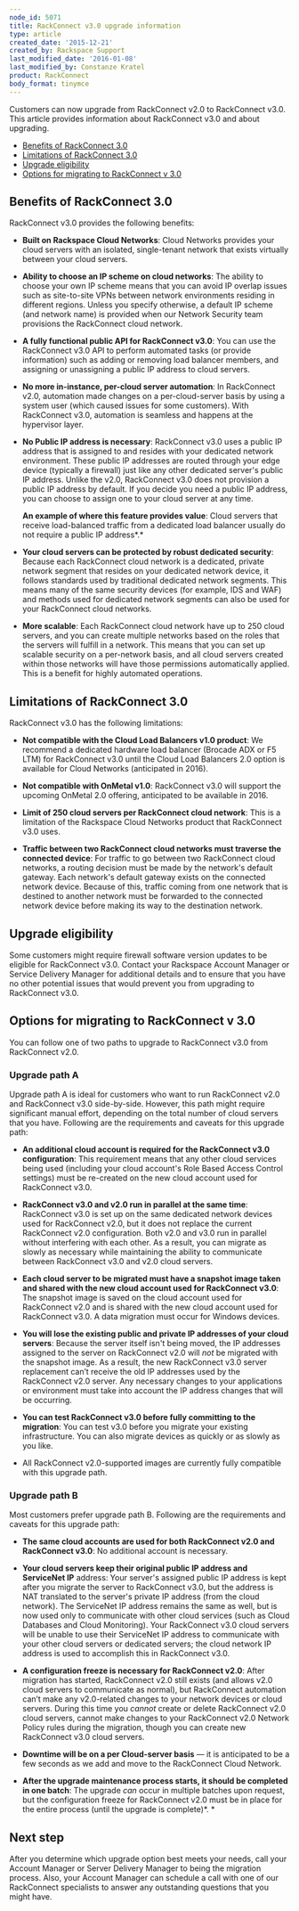 ```yaml
---
node_id: 5071
title: RackConnect v3.0 upgrade information
type: article
created_date: '2015-12-21'
created_by: Rackspace Support
last_modified_date: '2016-01-08'
last_modified_by: Constanze Kratel
product: RackConnect
body_format: tinymce
---
```


<span>Customers can now upgrade from RackConnect v2.0 to RackConnect
v3.0. This article provides information about RackConnect v3.0 and about
upgrading.</span>

-   [Benefits of RackConnect 3.0](#benefits)
-   [Limitations of RackConnect 3.0](#limitations)
-   [Upgrade eligibility](#upgradeeligibility)
-   [Options for migrating to RackConnect v 3.0](#migrationoptions)

<a href="" id="benefits"></a>Benefits of RackConnect 3.0
--------------------------------------------------------

RackConnect v3.0 provides the following benefits:

-   **Built on Rackspace Cloud Networks**: Cloud Networks provides your
    cloud servers with an isolated, single-tenant network that exists
    virtually between your cloud servers.

<!-- -->

-   **Ability to choose an IP scheme on cloud networks**: The ability to
    choose your own IP scheme means that you can avoid IP overlap issues
    such as site-to-site VPNs between network environments residing in
    different regions. Unless you specify otherwise, a default IP scheme
    (and network name) is provided when our Network Security team
    provisions the RackConnect cloud network.

<!-- -->

-   **A fully functional public API for RackConnect v3.0**: You can use
    the RackConnect v3.0 API to perform automated tasks (or
    provide information) such as adding or removing load balancer
    members, and assigning or unassigning a public IP address to
    cloud servers.

<!-- -->

-   **No more in-instance, per-cloud server automation**: In RackConnect
    v2.0, automation made changes on a per-cloud-server basis by using a
    system user (which caused issues for some customers). With
    RackConnect v3.0, automation is seamless and happens at the
    hypervisor layer.

<!-- -->

-   **No Public IP address is necessary**: RackConnect v3.0 uses a
    public IP address that is assigned to and resides with your
    dedicated network environment. These public IP addresses are routed
    through your edge device (typically a firewall) just like any other
    dedicated server's public IP address. Unlike the v2.0, RackConnect
    v3.0 does not provision a public IP address by default. If you
    decide you need a public IP address, you can choose to assign one to
    your cloud server at any time.

    **An example of where this feature provides value**: Cloud servers
    that receive load-balanced traffic from a dedicated load balancer
    usually do not require a public IP address*.*

<!-- -->

-   **Your cloud servers can be protected by robust dedicated
    security**: Because each RackConnect cloud network is a dedicated,
    private network segment that resides on your dedicated network
    device, it follows standards used by traditional dedicated
    network segments. This means many of the same security devices (for
    example, IDS and WAF) and methods used for dedicated network
    segments can also be used for your RackConnect cloud networks.

<!-- -->

-   **More scalable**: Each RackConnect cloud network have up to 250
    cloud servers, and you can create multiple networks based on the
    roles that the servers will fulfill in a network. This means that
    you can set up scalable security on a per-network basis, and all
    cloud servers created within those networks will have those
    permissions automatically applied. This is a benefit for highly
    automated operations.

<a href="" id="limitations"></a>Limitations of RackConnect 3.0
--------------------------------------------------------------

RackConnect v3.0 has the following limitations:

-   **Not compatible with the Cloud Load Balancers v1.0 product**: We
    recommend a dedicated hardware load balancer (Brocade ADX or F5 LTM)
    for RackConnect v3.0 until the Cloud Load Balancers 2.0 option is
    available for Cloud Networks (anticipated in 2016).

<!-- -->

-   **Not compatible with OnMetal v1.0**: RackConnect v3.0 will support
    the upcoming OnMetal 2.0 offering, anticipated to be available
    in 2016.

<!-- -->

-   **Limit of 250 cloud servers per RackConnect cloud network**: This
    is a limitation of the Rackspace Cloud Networks product that
    RackConnect v3.0 uses.

<!-- -->

-   **Traffic between two RackConnect cloud networks must traverse the
    connected device**: For traffic to go between two RackConnect cloud
    networks, a routing decision must be made by the network's
    default gateway. Each network's default gateway exists on the
    connected network device. Because of this, traffic coming from one
    network that is destined to another network must be forwarded to the
    connected network device before making its way to the
    destination network.

<a href="" id="upgradeeligibility"></a>Upgrade eligibility
----------------------------------------------------------

Some customers might require firewall software version updates to be
eligible for RackConnect v3.0.  Contact your Rackspace Account Manager
or Service Delivery Manager for additional details and to ensure that
you have no other potential issues that would prevent you from upgrading
to RackConnect v3.0.

<a href="" id="migrationoptions"></a>Options for migrating to RackConnect v 3.0
-------------------------------------------------------------------------------

You can follow one of two paths to upgrade to RackConnect v3.0 from
RackConnect v2.0.

### **Upgrade path A**

Upgrade path A is ideal for customers who want to run RackConnect v2.0
and RackConnect v3.0 side-by-side. However, this path might require
significant manual effort, depending on the total number of cloud
servers that you have. Following are the requirements and caveats for
this upgrade path:

-   **An additional cloud account is required for the RackConnect v3.0
    configuration**: This requirement means that any other cloud
    services being used (including your cloud account's Role Based
    Access Control settings) must be re-created on the new cloud account
    used for RackConnect v3.0.

-   **RackConnect v3.0 and v2.0 run in parallel at the same time**:
    RackConnect v3.0 is set up on the same dedicated network devices
    used for RackConnect v2.0, but it does not replace the current
    RackConnect v2.0 configuration. Both v2.0 and v3.0 run in parallel
    without interfering with each other. As a result, you can migrate as
    slowly as necessary while maintaining the ability to communicate
    between RackConnect v3.0 and v2.0 cloud servers.

-   **Each cloud server to be migrated must have a snapshot image taken
    and shared with the new cloud account used for RackConnect v3.0**:
    The snapshot image is saved on the cloud account used for
    RackConnect v2.0 and is shared with the new cloud account used for
    RackConnect v3.0. A data migration must occur for Windows devices.

-   **You will lose the existing public and private IP addresses of your
    cloud servers**: Because the server itself isn't being moved, the IP
    addresses assigned to the server on RackConnect v2.0 will *not* be
    migrated with the snapshot image. As a result, the new RackConnect
    v3.0 server replacement can&rsquo;t receive the old IP addresses used by
    the RackConnect v2.0 server. Any necessary changes to your
    applications or environment must take into account the IP address
    changes that will be occurring.

-   **You can test RackConnect v3.0 before fully committing to the
    migration**: You can test v3.0 before you migrate
    your existing infrastructure. You can also migrate devices as
    quickly or as slowly as you like.

-   All RackConnect v2.0-supported images are currently fully compatible
    with this upgrade path.

### **Upgrade path B**

Most customers prefer upgrade path B.  Following are the requirements
and caveats for this upgrade path:

-   **The same cloud accounts are used for both RackConnect v2.0 and
    RackConnect v3.0**: No additional account is necessary.

-   **Your cloud servers keep their original public IP address and
    ServiceNet IP** address: Your server's assigned public IP address is
    kept after you migrate the server to RackConnect v3.0, but the
    address is NAT translated to the server's private IP address (from
    the  cloud network). The ServiceNet IP address remains the same as
    well, but is now used only to communicate with other cloud services
    (such as Cloud Databases and Cloud Monitoring). Your RackConnect
    v3.0 cloud servers will be unable to use their ServiceNet IP address
    to communicate with your other cloud servers or dedicated servers;
    the cloud network IP address is used to accomplish this in
    RackConnect v3.0.

-   **A configuration freeze is necessary for RackConnect v2.0**: After
    migration has started, RackConnect v2.0 still exists (and allows
    v2.0 cloud servers to communicate as normal), but RackConnect
    automation can&rsquo;t make any v2.0-related changes to your network
    devices or cloud servers. During this time you *cannot* create or
    delete RackConnect v2.0 cloud servers, cannot make changes to your
    RackConnect v2.0 Network Policy rules during the migration, though
    you can create new RackConnect v3.0 cloud servers.

-   **Downtime will be on a per Cloud-server basis** &mdash; it is anticipated
    to be a few seconds as we add and move to the RackConnect Cloud
    Network.

-   **After the upgrade maintenance process starts, it should be
    completed in one batch**: The upgrade *can* occur in multiple
    batches upon request, but the configuration freeze for RackConnect
    v2.0 must be in place for the entire process (until the upgrade is
    complete)*. *

Next step
---------

After you determine which upgrade option best meets your needs, call
your Account Manager or Server Delivery Manager to being the migration
process. Also, your Account Manager can schedule a call with one of our
RackConnect specialists to answer any outstanding questions that you
might have.

